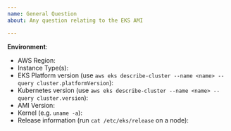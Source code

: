 ```yaml
---
name: General Question
about: Any question relating to the EKS AMI

---
```


<!-- Please use this template for asking a question and provide as much info as possible. Please also search for existing open and closed issues that may answer your question. Thanks!-->

**Environment**:
- AWS Region:
- Instance Type(s):
- EKS Platform version (use `aws eks describe-cluster --name <name> --query cluster.platformVersion`):
- Kubernetes version (use `aws eks describe-cluster --name <name> --query cluster.version`):
- AMI Version:
- Kernel (e.g. `uname -a`):
- Release information (run `cat /etc/eks/release` on a node):
<!-- Put release info in the triple backticks below-->
```
```

<!-- If this is a security issue, please do not discuss on GitHub. Please report any suspected or confirmed security issues to AWS Security https://aws.amazon.com/security/vulnerability-reporting/ -->
